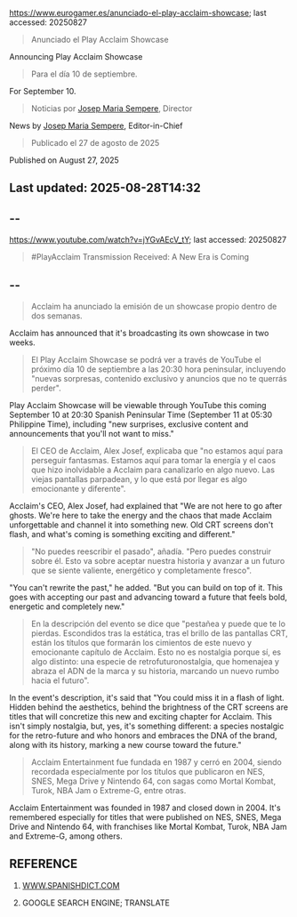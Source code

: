 https://www.eurogamer.es/anunciado-el-play-acclaim-showcase; last accessed: 20250827

> Anunciado el Play Acclaim Showcase

Announcing Play Acclaim Showcase

> Para el día 10 de septiembre.

For September 10.

> Noticias por [Josep Maria Sempere](https://www.eurogamer.es/authors/josep-maria-sempere), Director

News by [Josep Maria Sempere](https://www.eurogamer.es/authors/josep-maria-sempere), Editor-in-Chief

> Publicado el 27 de agosto de 2025

Published on August 27, 2025

## Last updated: 2025-08-28T14:32

## --

https://www.youtube.com/watch?v=jYGvAEcV_tY; last accessed: 20250827

> #PlayAcclaim Transmission Received: A New Era is Coming 
 
## -- 
 
> Acclaim ha anunciado la emisión de un showcase propio dentro de dos semanas.

Acclaim has announced that it's broadcasting its own showcase in two weeks.

> El Play Acclaim Showcase se podrá ver a través de YouTube el próximo día 10 de septiembre a las 20:30 hora peninsular, incluyendo "nuevas sorpresas, contenido exclusivo y anuncios que no te querrás perder".

Play Acclaim Showcase will be viewable through YouTube this coming September 10 at 20:30 Spanish Peninsular Time (September 11 at 05:30 Philippine Time), including "new surprises, exclusive content and announcements that you'll not want to miss."

> El CEO de Acclaim, Alex Josef, explicaba que "no estamos aquí para perseguir fantasmas. Estamos aquí para tomar la energía y el caos que hizo inolvidable a Acclaim para canalizarlo en algo nuevo. Las viejas pantallas parpadean, y lo que está por llegar es algo emocionante y diferente".

Acclaim's CEO, Alex Josef, had explained that "We are not here to go after ghosts. We're here to take the energy and the chaos that made Acclaim unforgettable and channel it into something new. Old CRT screens don't flash, and what's coming is something exciting and different."

> "No puedes reescribir el pasado", añadía. "Pero puedes construir sobre él. Esto va sobre aceptar nuestra historia y avanzar a un futuro que se siente valiente, energético y completamente fresco".

"You can't rewrite the past," he added. "But you can build on top of it. This goes with accepting our past and advancing toward a future that feels bold, energetic and completely new."

> En la descripción del evento se dice que "pestañea y puede que te lo pierdas. Escondidos tras la estática, tras el brillo de las pantallas CRT, están los títulos que formarán los cimientos de este nuevo y emocionante capítulo de Acclaim. Esto no es nostalgia porque sí, es algo distinto: una especie de retrofuturonostalgia, que homenajea y abraza el ADN de la marca y su historia, marcando un nuevo rumbo hacia el futuro".

In the event's description, it's said that "You could miss it in a flash of light. Hidden behind the aesthetics, behind the brightness of the CRT screens are titles that will concretize this new and exciting chapter for Acclaim. This isn't simply nostalgia, but, yes, it's something different: a species nostalgic for the retro-future and who honors and embraces the DNA of the brand, along with its history, marking a new course toward the future."

> Acclaim Entertainment fue fundada en 1987 y cerró en 2004, siendo recordada especialmente por los títulos que publicaron en NES, SNES, Mega Drive y Nintendo 64, con sagas como Mortal Kombat, Turok, NBA Jam o Extreme-G, entre otras. 

Acclaim Entertainment was founded in 1987 and closed down in 2004. It's remembered especially for titles that were published on NES, SNES, Mega Drive and Nintendo 64, with franchises like Mortal Kombat, Turok, NBA Jam and Extreme-G, among others.

## REFERENCE

1) [WWW.SPANISHDICT.COM](https://www.spanishdict.com)

2) GOOGLE SEARCH ENGINE; TRANSLATE